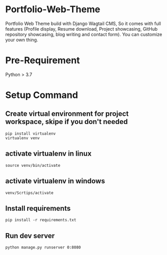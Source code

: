 # Portfolio-Web-Theme
Portfolio Web Theme build with Django Wagtail CMS, So it comes with full features (Profile display, Resume download, Project showcasing, GitHub repository showcasing, blog writing and contact form). You can customize your own thing.

# Pre-Requirement
Python > 3.7

# Setup Command
## Create virtual environment for project workspace, skipe if you don't needed
```
pip install virtualenv
virtualenv venv
```
## activate virtualenv in linux
```
source venv/bin/activate
```
## activate virtualenv in windows
```
venv/Scrtips/activate
```
## Install requirements
```
pip install -r requirements.txt
```
## Run dev server
```
python manage.py runserver 0:8080
```
